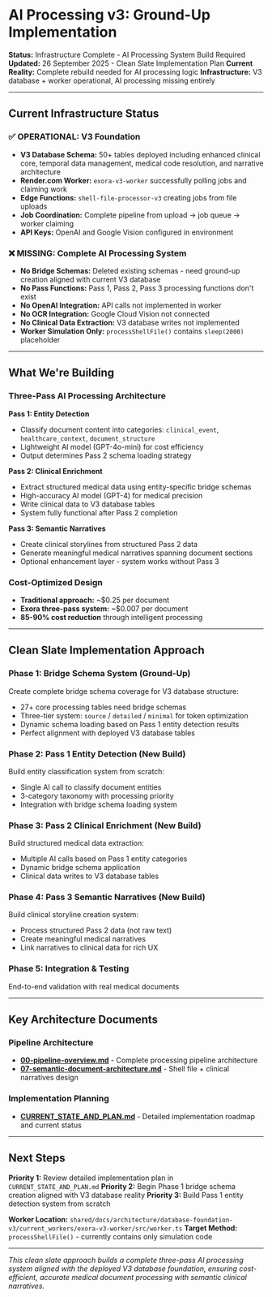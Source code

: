 # AI Processing v3: Ground-Up Implementation

**Status:** Infrastructure Complete - AI Processing System Build Required
**Updated:** 26 September 2025 - Clean Slate Implementation Plan
**Current Reality:** Complete rebuild needed for AI processing logic
**Infrastructure:** V3 database + worker operational, AI processing missing entirely

---

## Current Infrastructure Status

### ✅ **OPERATIONAL: V3 Foundation**
- **V3 Database Schema:** 50+ tables deployed including enhanced clinical core, temporal data management, medical code resolution, and narrative architecture
- **Render.com Worker:** `exora-v3-worker` successfully polling jobs and claiming work
- **Edge Functions:** `shell-file-processor-v3` creating jobs from file uploads
- **Job Coordination:** Complete pipeline from upload → job queue → worker claiming
- **API Keys:** OpenAI and Google Vision configured in environment

### ❌ **MISSING: Complete AI Processing System**
- **No Bridge Schemas:** Deleted existing schemas - need ground-up creation aligned with current V3 database
- **No Pass Functions:** Pass 1, Pass 2, Pass 3 processing functions don't exist
- **No OpenAI Integration:** API calls not implemented in worker
- **No OCR Integration:** Google Cloud Vision not connected
- **No Clinical Data Extraction:** V3 database writes not implemented
- **Worker Simulation Only:** `processShellFile()` contains `sleep(2000)` placeholder

---

## What We're Building

### **Three-Pass AI Processing Architecture**
**Pass 1: Entity Detection**
- Classify document content into categories: `clinical_event`, `healthcare_context`, `document_structure`
- Lightweight AI model (GPT-4o-mini) for cost efficiency
- Output determines Pass 2 schema loading strategy

**Pass 2: Clinical Enrichment**
- Extract structured medical data using entity-specific bridge schemas
- High-accuracy AI model (GPT-4) for medical precision
- Write clinical data to V3 database tables
- System fully functional after Pass 2 completion

**Pass 3: Semantic Narratives**
- Create clinical storylines from structured Pass 2 data
- Generate meaningful medical narratives spanning document sections
- Optional enhancement layer - system works without Pass 3

### **Cost-Optimized Design**
- **Traditional approach:** ~$0.25 per document
- **Exora three-pass system:** ~$0.007 per document
- **85-90% cost reduction** through intelligent processing

---

## Clean Slate Implementation Approach

### **Phase 1: Bridge Schema System (Ground-Up)**
Create complete bridge schema coverage for V3 database structure:
- 27+ core processing tables need bridge schemas
- Three-tier system: `source` / `detailed` / `minimal` for token optimization
- Dynamic schema loading based on Pass 1 entity detection results
- Perfect alignment with deployed V3 database tables

### **Phase 2: Pass 1 Entity Detection (New Build)**
Build entity classification system from scratch:
- Single AI call to classify document entities
- 3-category taxonomy with processing priority
- Integration with bridge schema loading system

### **Phase 3: Pass 2 Clinical Enrichment (New Build)**
Build structured medical data extraction:
- Multiple AI calls based on Pass 1 entity categories
- Dynamic bridge schema application
- Clinical data writes to V3 database tables

### **Phase 4: Pass 3 Semantic Narratives (New Build)**
Build clinical storyline creation system:
- Process structured Pass 2 data (not raw text)
- Create meaningful medical narratives
- Link narratives to clinical data for rich UX

### **Phase 5: Integration & Testing**
End-to-end validation with real medical documents

---

## Key Architecture Documents

### **Pipeline Architecture**
- **[00-pipeline-overview.md](v3-pipeline-planning/00-pipeline-overview.md)** - Complete processing pipeline architecture
- **[07-semantic-document-architecture.md](v3-pipeline-planning/07-semantic-document-architecture.md)** - Shell file + clinical narratives design

### **Implementation Planning**
- **[CURRENT_STATE_AND_PLAN.md](CURRENT_STATE_AND_PLAN.md)** - Detailed implementation roadmap and current status

---

## Next Steps

**Priority 1:** Review detailed implementation plan in `CURRENT_STATE_AND_PLAN.md`
**Priority 2:** Begin Phase 1 bridge schema creation aligned with V3 database reality
**Priority 3:** Build Pass 1 entity detection system from scratch

**Worker Location:** `shared/docs/architecture/database-foundation-v3/current_workers/exora-v3-worker/src/worker.ts`
**Target Method:** `processShellFile()` - currently contains only simulation code

---

*This clean slate approach builds a complete three-pass AI processing system aligned with the deployed V3 database foundation, ensuring cost-efficient, accurate medical document processing with semantic clinical narratives.*